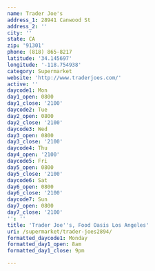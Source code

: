 ```yaml
---
name: Trader Joe's
address_1: 28941 Canwood St
address_2: ''
city: ''
state: CA
zip: '91301'
phone: (818) 865-8217
latitude: '34.145697'
longitude: '-118.754938'
category: Supermarket
website: 'http://www.traderjoes.com/'
active: ''
daycode1: Mon
day1_open: 0800
day1_close: '2100'
daycode2: Tue
day2_open: 0800
day2_close: '2100'
daycode3: Wed
day3_open: 0800
day3_close: '2100'
daycode4: Thu
day4_open: '2100'
daycode5: Fri
day5_open: 0800
day5_close: '2100'
daycode6: Sat
day6_open: 0800
day6_close: '2100'
daycode7: Sun
day7_open: 0800
day7_close: '2100'
'': ''
title: 'Trader Joe''s, Food Oasis Los Angeles'
uri: /supermarket/trader-joes2894/
formatted_daycode1: Monday
formatted_day1_open: 8am
formatted_day1_close: 9pm

---
```

